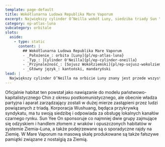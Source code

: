 ```yaml
---
template: page-default
title: Wokółlunarna Ludowa Republika Mare Vaporum 
excerpt: Największy cylinder O’Neilla wokół Luny, siedziba triady Sun Yee On i czarnego rynku.
category: ep-atlas-luna
subcategory: orbitale
slots:
  aside:
    - type: static
      content: |
        ## Wokółlunarna Ludowa Republika Mare Vaporum
        - _Położenie_: orbita [Luny]{pl/ep-atlas-luna}
        - _Typ_: [Cylinder O'Neilla]{pl/ep-cylinder-oneilla}
        - _Przynależność_: [Sojusz Wokółziemski]{pl/ep-sojusz-wokolziemski}
        - _Główny język_: kantoński, mandaryński
lead: |
  Największy cylinder O’Neilla na orbicie Luny znany jest przede wszystkim jako lokalna baza triady Sun Yee On, która skutecznie przeniknęła i skorumpowała tutejsze władze. 
---
```

Oficjalnie habitat ten powstał jako nawiązanie do modelu państwowo-kapitalistycznego Chin z okresu postkomunistycznego, ale obecnie władza partyjna i aparat zarządzający zostali w dużej mierze zastąpieni przez ludzi powiązanych z triadą. Korporacja Wushuang, będąca przykrywką syndykatu, ma tu swoją siedzibę i odpowiada za obsługę lokalnych kanałów czarnego rynku. Sun Yee On sponsoruje co najmniej dwie grupy zajmujące się odzyskiem i handlem złomem z wraków i opuszczonych habitatów w systemie Ziemia–Luna, a także podejrzewane są o sporadyczne rajdy na Ziemię. W Mare Vaporum na masową skalę produkowane są także fałszywe pamiątki związane z nostalgią za Ziemią.
